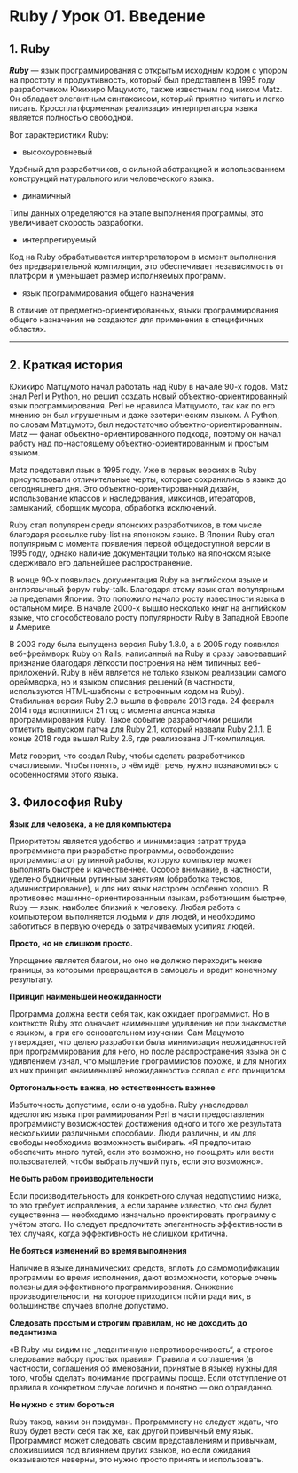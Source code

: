# Ruby / Урок 01. Введение

## 1. Ruby

***Ruby*** — язык программирования с открытым исходным кодом с упором на простоту и продуктивность, 
который был представлен в 1995 году разработчиком Юкихиро Мацумото, также известным под ником Matz. 
Он обладает элегантным синтаксисом, который приятно читать и легко писать.
Кроссплатформенная реализация интерпретатора языка является полностью свободной.

Вот характеристики Ruby:

* высокоуровневый

Удобный для разработчиков, с сильной абстракцией и использованием конструкций натурального или человеческого языка.

* динамичный

Типы данных определяются на этапе выполнения программы, это увеличивает скорость разработки.

* интерпретируемый

Код на Ruby обрабатывается интерпретатором в момент выполнения без предварительной компиляции, 
это обеспечивает независимость от платформ и уменьшает размер исполняемых программ.

* язык программирования общего назначения

В отличие от предметно-ориентированных, языки программирования общего назначения 
не создаются для применения в специфичных областях.

***

## 2. Краткая история

Юкихиро Матцумото начал работать над Ruby в начале 90-х годов. Matz знал Perl и Python, 
но решил создать новый объектно-ориентированный язык программирования. 
Perl не нравился Матцумото, так как по его мнению он был игрушечным и даже эзотерическим языком. 
А Python, по словам Матцумото, был недостаточно объектно-ориентированным. 
Matz — фанат объектно-ориентированного подхода, 
поэтому он начал работу над по-настоящему объектно-ориентированным и простым языком.

Matz представил язык в 1995 году. 
Уже в первых версиях в Ruby присутствовали отличительные черты, 
которые сохранились в языке до сегодняшнего дня. 
Это объектно-ориентированный дизайн, использование классов и наследования, 
миксинов, итераторов, замыканий, сборщик мусора, обработка исключений.

Ruby стал популярен среди японских разработчиков, 
в том числе благодаря рассылке ruby-list на японском языке. 
В Японии Ruby стал популярным с момента появления первой общедоступной версии в 1995 году, 
однако наличие документации только на японском языке сдерживало его дальнейшее распространение.

В конце 90-х появилась документация Ruby на английском языке и англоязычный форум ruby-talk. 
Благодаря этому язык стал популярным за пределами Японии.
Это положило начало росту известности языка в остальном мире. 
В начале 2000-х вышло несколько книг на английском языке, 
что способствовало росту популярности Ruby в Западной Европе и Америке. 

В 2003 году была выпущена версия Ruby 1.8.0, а в 2005 году появился веб-фреймворк Ruby on Rails, 
написанный на Ruby и сразу завоевавший признание благодаря лёгкости построения на нём типичных веб-приложений. 
Ruby в нём является не только языком реализации самого фреймворка, но и языком описания решений 
(в частности, используются HTML-шаблоны с встроенным кодом на Ruby).
Стабильная версия Ruby 2.0 вышла в феврале 2013 года. 
24 февраля 2014 года исполнился 21 год с момента анонса языка программирования Ruby. 
Такое событие разработчики решили отметить выпуском патча для Ruby 2.1, который назвали Ruby 2.1.1. 
В конце 2018 года вышел Ruby 2.6, где реализована JIT-компиляция.

Matz говорит, что создал Ruby, чтобы сделать разработчиков счастливыми. Чтобы понять, 
о чём идёт речь, нужно познакомиться с особенностями этого языка.

## 3. Философия Ruby

**Язык для человека, а не для компьютера**

Приоритетом является удобство и минимизация затрат труда программиста при разработке программы, 
освобождение программиста от рутинной работы, которую компьютер может выполнять быстрее и качественнее. 
Особое внимание, в частности, уделено будничным рутинным занятиям (обработка текстов, администрирование), 
и для них язык настроен особенно хорошо. В противовес машинно-ориентированным языкам, работающим быстрее, 
Ruby — язык, наиболее близкий к человеку. Любая работа с компьютером выполняется людьми и для людей, 
и необходимо заботиться в первую очередь о затрачиваемых усилиях людей.

**Просто, но не слишком просто.**

Упрощение является благом, но оно не должно переходить некие границы, 
за которыми превращается в самоцель и вредит конечному результату.

**Принцип наименьшей неожиданности**

Программа должна вести себя так, как ожидает программист. 
Но в контексте Ruby это означает наименьшее удивление не при знакомстве с языком, а при его основательном изучении. 
Сам Мацумото утверждает, что целью разработки была минимизация неожиданностей при программировании для него, 
но после распространения языка он с удивлением узнал, что мышление программистов похоже, 
и для многих из них принцип «наименьшей неожиданности» совпал с его принципом.

**Ортогональность важна, но естественность важнее**

Избыточность допустима, если она удобна. Ruby унаследовал идеологию языка программирования Perl в части предоставления 
программисту возможностей достижения одного и того же результата несколькими различными способами. 
Люди различны, и им для свободы необходима возможность выбирать. «Я предпочитаю обеспечить много путей, 
если это возможно, но поощрять или вести пользователей, чтобы выбрать лучший путь, если это возможно».

**Не быть рабом производительности**

Если производительность для конкретного случая недопустимо низка, то это требует исправления, 
а если заранее известно, что она будет существенна — необходимо изначально проектировать программу с учётом этого. 
Но следует предпочитать элегантность эффективности в тех случаях, когда эффективность не слишком критична.

**Не бояться изменений во время выполнения**

Наличие в языке динамических средств, вплоть до самомодификации программы во время исполнения, 
дают возможности, которые очень полезны для эффективного программирования. 
Снижение производительности, на которое приходится пойти ради них, в большинстве случаев вполне допустимо.

**Следовать простым и строгим правилам, но не доходить до педантизма**

«В Ruby мы видим не „педантичную непротиворечивость“, а строгое следование набору простых правил». 
Правила и соглашения (в частности, соглашения об именовании, принятые в языке) нужны для того, 
чтобы сделать понимание программы проще. 
Если отступление от правила в конкретном случае логично и понятно — оно оправданно.

**Не нужно с этим бороться**

Ruby таков, каким он придуман. Программисту не следует ждать, что Ruby будет вести себя так же, 
как другой привычный ему язык. Программист может следовать своим представлениям и привычкам, 
сложившимся под влиянием других языков, но если ожидания оказываются неверны, 
это нужно просто принять и использовать.

